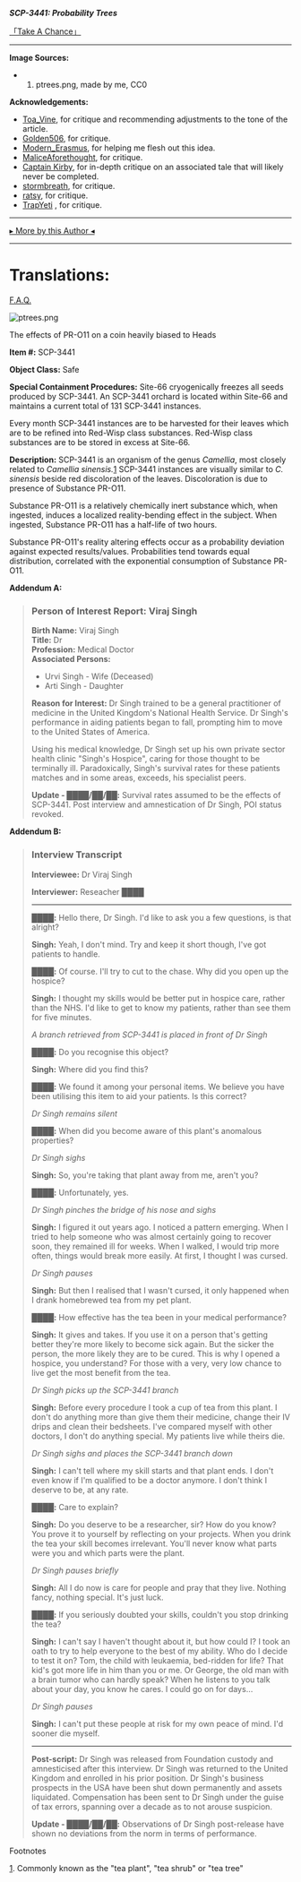 **_SCP-3441: Probability Trees_**

[「Take A Chance」](https://www.youtube.com/watch?v=y88HNw7ZZ1E)

* * *

**Image Sources:**

*   1) ptrees.png, made by me, CC0

**Acknowledgements:**

*   [Toa\_Vine](http://www.wikidot.com/user:info/toa-vine), for critique and recommending adjustments to the tone of the article.
*   [Golden506](http://www.wikidot.com/user:info/golden506), for critique.
*   [Modern\_Erasmus](http://www.wikidot.com/user:info/modern-erasmus), for helping me flesh out this idea.
*   [MaliceAforethought](http://www.wikidot.com/user:info/maliceaforethought), for critique.
*   [Captain Kirby](http://www.wikidot.com/user:info/captain-kirby), for in-depth critique on an associated tale that will likely never be completed.
*   [stormbreath](http://www.wikidot.com/user:info/stormbreath), for critique.
*   [ratsy](http://www.wikidot.com/user:info/ratsy), for critique.
*   [TrapYeti](http://www.wikidot.com/user:info/trapyeti) , for critique.

* * *

[▸ More by this Author ◂](http://www.scp-wiki.net/ayers-array)

* * *

Translations:
=============

[F.A.Q.](http://www.scp-wiki.net/component:info-ayers)

![ptrees.png](http://scp-wiki.wdfiles.com/local--files/scp-3441/ptrees.png)

The effects of PR-O11 on a coin heavily biased to Heads

**Item #:** SCP-3441

**Object Class:** Safe

**Special Containment Procedures:** Site-66 cryogenically freezes all seeds produced by SCP-3441. An SCP-3441 orchard is located within Site-66 and maintains a current total of 131 SCP-3441 instances.

Every month SCP-3441 instances are to be harvested for their leaves which are to be refined into Red-Wisp class substances. Red-Wisp class substances are to be stored in excess at Site-66.

**Description:** SCP-3441 is an organism of the genus _Camellia_, most closely related to _Camellia sinensis._[1](javascript:;) SCP-3441 instances are visually similar to _C. sinensis_ beside red discoloration of the leaves. Discoloration is due to presence of Substance PR-O11.

Substance PR-O11 is a relatively chemically inert substance which, when ingested, induces a localized reality-bending effect in the subject. When ingested, Substance PR-O11 has a half-life of two hours.

Substance PR-O11's reality altering effects occur as a probability deviation against expected results/values. Probabilities tend towards equal distribution, correlated with the exponential consumption of Substance PR-O11.

**Addendum A:**

> ### Person of Interest Report: Viraj Singh
> 
>   
> **Birth Name:** Viraj Singh  
> **Title:** Dr  
> **Profession:** Medical Doctor  
> **Associated Persons:**
> 
> *   Urvi Singh - Wife (Deceased)
> *   Arti Singh - Daughter
> 
> **Reason for Interest:** Dr Singh trained to be a general practitioner of medicine in the United Kingdom's National Health Service. Dr Singh's performance in aiding patients began to fall, prompting him to move to the United States of America.
> 
> Using his medical knowledge, Dr Singh set up his own private sector health clinic "Singh's Hospice", caring for those thought to be terminally ill. Paradoxically, Singh's survival rates for these patients matches and in some areas, exceeds, his specialist peers.
> 
> **Update - ████/██/██:** Survival rates assumed to be the effects of SCP-3441. Post interview and amnestication of Dr Singh, POI status revoked.

**Addendum B:**

> ### Interview Transcript
> 
>   
> **Interviewee:** Dr Viraj Singh
> 
> **Interviewer:** Reseacher ████
> 
> * * *
> 
> **<Begin Log>**
> 
> **████:** Hello there, Dr Singh. I'd like to ask you a few questions, is that alright?
> 
> **Singh:** Yeah, I don't mind. Try and keep it short though, I've got patients to handle.
> 
> **████:** Of course. I'll try to cut to the chase. Why did you open up the hospice?
> 
> **Singh:** I thought my skills would be better put in hospice care, rather than the NHS. I'd like to get to know my patients, rather than see them for five minutes.
> 
> _A branch retrieved from SCP-3441 is placed in front of Dr Singh_
> 
> **████:** Do you recognise this object?
> 
> **Singh:** Where did you find this?
> 
> **████:** We found it among your personal items. We believe you have been utilising this item to aid your patients. Is this correct?
> 
> _Dr Singh remains silent_
> 
> **████:** When did you become aware of this plant's anomalous properties?
> 
> _Dr Singh sighs_
> 
> **Singh:** So, you're taking that plant away from me, aren't you?
> 
> **████:** Unfortunately, yes.
> 
> _Dr Singh pinches the bridge of his nose and sighs_
> 
> **Singh:** I figured it out years ago. I noticed a pattern emerging. When I tried to help someone who was almost certainly going to recover soon, they remained ill for weeks. When I walked, I would trip more often, things would break more easily. At first, I thought I was cursed.
> 
> _Dr Singh pauses_
> 
> **Singh:** But then I realised that I wasn't cursed, it only happened when I drank homebrewed tea from my pet plant.
> 
> **████:** How effective has the tea been in your medical performance?
> 
> **Singh:** It gives and takes. If you use it on a person that's getting better they're more likely to become sick again. But the sicker the person, the more likely they are to be cured. This is why I opened a hospice, you understand? For those with a very, very low chance to live get the most benefit from the tea.
> 
> _Dr Singh picks up the SCP-3441 branch_
> 
> **Singh:** Before every procedure I took a cup of tea from this plant. I don't do anything more than give them their medicine, change their IV drips and clean their bedsheets. I've compared myself with other doctors, I don't do anything special. My patients live while theirs die.
> 
> _Dr Singh sighs and places the SCP-3441 branch down_
> 
> **Singh:** I can't tell where my skill starts and that plant ends. I don't even know if I'm qualified to be a doctor anymore. I don't think I deserve to be, at any rate.
> 
> **████:** Care to explain?
> 
> **Singh:** Do you deserve to be a researcher, sir? How do you know? You prove it to yourself by reflecting on your projects. When you drink the tea your skill becomes irrelevant. You'll never know what parts were you and which parts were the plant.
> 
> _Dr Singh pauses briefly_
> 
> **Singh:** All I do now is care for people and pray that they live. Nothing fancy, nothing special. It's just luck.
> 
> **████:** If you seriously doubted your skills, couldn't you stop drinking the tea?
> 
> **Singh:** I can't say I haven't thought about it, but how could I? I took an oath to try to help everyone to the best of my ability. Who do I decide to test it on? Tom, the child with leukaemia, bed-ridden for life? That kid's got more life in him than you or me. Or George, the old man with a brain tumor who can hardly speak? When he listens to you talk about your day, you know he cares. I could go on for days…
> 
> _Dr Singh pauses_
> 
> **Singh:** I can't put these people at risk for my own peace of mind. I'd sooner die myself.
> 
> **<End Log>**
> 
> * * *
> 
> **Post-script:** Dr Singh was released from Foundation custody and amnesticised after this interview. Dr Singh was returned to the United Kingdom and enrolled in his prior position. Dr Singh's business prospects in the USA have been shut down permanently and assets liquidated. Compensation has been sent to Dr Singh under the guise of tax errors, spanning over a decade as to not arouse suspicion.
> 
> **Update - ████/██/██:** Observations of Dr Singh post-release have shown no deviations from the norm in terms of performance.

Footnotes

[1](javascript:;). Commonly known as the "tea plant", "tea shrub" or "tea tree"